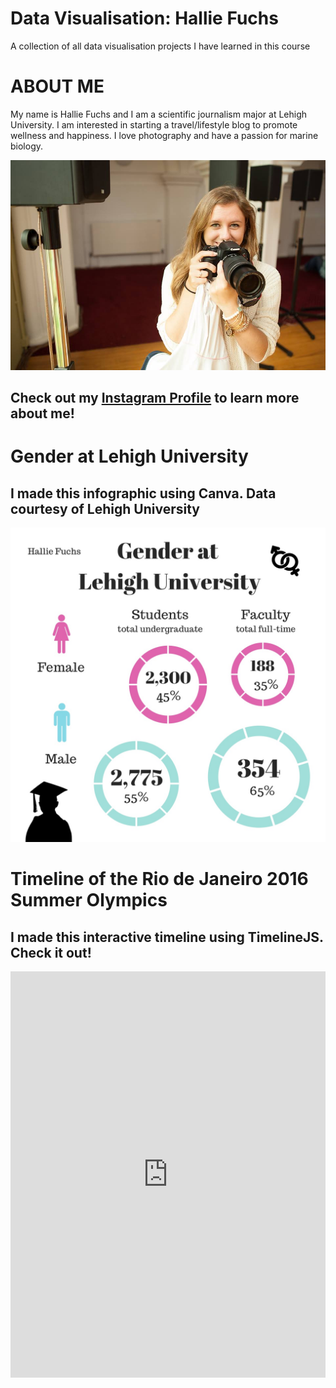 # Data Visualisation: Hallie Fuchs 
A collection of all data visualisation projects I have learned in this course 

# ABOUT ME

My name is Hallie Fuchs and I am a scientific journalism major at Lehigh University. I am interested in starting a travel/lifestyle blog to promote wellness and happiness. I love photography and have a passion for marine biology. 

![selfimage](https://github.com/halliefuchs/halliefuchs.github.io/blob/master/11011011_1415807158741528_5158154184048819413_n.jpg?raw=true)

## Check out my [Instagram Profile](https://www.instagram.com/halliefuchs/) to learn more about me!

# Gender at Lehigh University 
## I made this infographic using Canva. Data courtesy of Lehigh University 

![genderatlehigh](https://github.com/halliefuchs/halliefuchs.github.io/blob/master/Gender%20at%20Lehigh.jpg?raw=true)

# Timeline of the Rio de Janeiro 2016 Summer Olympics

## I made this interactive timeline using TimelineJS. Check it out!  

<iframe src='https://cdn.knightlab.com/libs/timeline3/latest/embed/index.html?source=1IizSDDcwewwkevgGMR62IyfDJlMbovnPv6NqS87qAoI&font=Default&lang=en&initial_zoom=2&height=650' width='100%' height='650' webkitallowfullscreen mozallowfullscreen allowfullscreen frameborder='0'></iframe>
